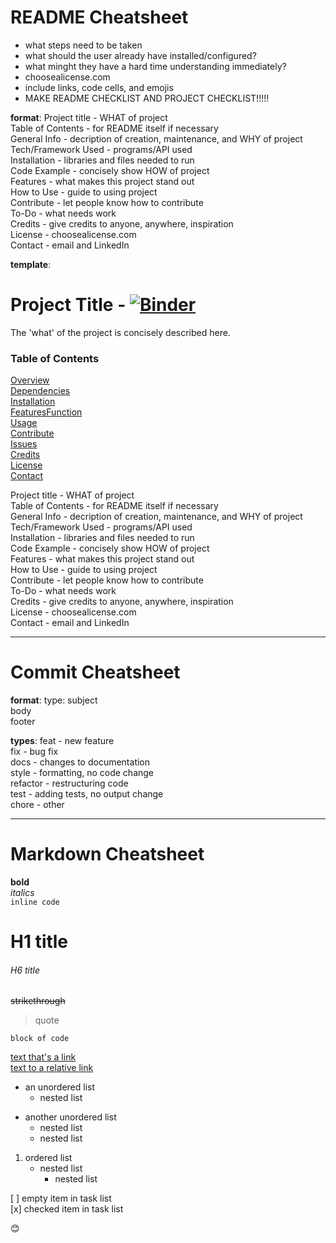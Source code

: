 # README Cheatsheet
- what steps need to be taken
- what should the user already have installed/configured?
- what minght they have a hard time understanding immediately?
- choosealicense.com
- include links, code cells, and emojis
- MAKE README CHECKLIST AND PROJECT CHECKLIST!!!!!

**format**:
Project title - WHAT of project <br>
Table of Contents - for README itself if necessary <br>
General Info - decription of creation, maintenance, and WHY of project <br>
Tech/Framework Used - programs/API used <br>
Installation - libraries and files needed to run <br>
Code Example - concisely show HOW of project <br>
Features - what makes this project stand out <br>
How to Use - guide to using project <br>
Contribute - let people know how to contribute <br>
To-Do - what needs work <br>
Credits - give credits to anyone, anywhere, inspiration <br>
License - choosealicense.com <br>
Contact - email and LinkedIn <br>

**template**:

# Project Title - [![Binder](https://mybinder.org/badge_logo.svg)](https://mybinder.org/v2/gh/deepaksithu/Investigate_a_Dataset_Project/master?filepath=investigate-a-dataset-project.ipynb)
The 'what' of the project is concisely described here.
### Table of Contents

[Overview](#overview) <br>
[Dependencies](#dependencies) <br>
[Installation](#installation) <br>
[FeaturesFunction](#featuresFunction) <br>
[Usage](#usage) <br>
[Contribute](#contribute) <br>
[Issues](#issues) <br>
[Credits](#credits) <br>
[License](#license) <br>
[Contact](#contact) <br>


Project title - WHAT of project <br>
Table of Contents - for README itself if necessary <br>
General Info - decription of creation, maintenance, and WHY of project <br>
Tech/Framework Used - programs/API used <br>
Installation - libraries and files needed to run <br>
Code Example - concisely show HOW of project <br>
Features - what makes this project stand out <br>
How to Use - guide to using project <br>
Contribute - let people know how to contribute <br>
To-Do - what needs work <br>
Credits - give credits to anyone, anywhere, inspiration <br>
License - choosealicense.com <br>
Contact - email and LinkedIn <br>




---
# Commit Cheatsheet
**format**:
type: subject <br>
body <br>
footer <br>

**types**:
feat - new feature <br>
fix - bug fix <br>
docs - changes to documentation <br>
style - formatting, no code change <br>
refactor - restructuring code <br>
test - adding tests, no output change <br>
chore - other <br>

---
# Markdown Cheatsheet
**bold** <br>
_italics_ <br>
`inline code` <br>
# H1 title
###### H6 title
~~strikethrough~~
>quote
```
block of code
```
[text that's a link](https://www.google.com/) <br>
[text to a relative link](docs/CONTRIBUTING.md)
- an unordered list
  - nested list
* another unordered list
  - nested list
  * nested list
1. ordered list
   - nested list
     - nested list

[ ] empty item in task list <br>
[x] checked item in task list


:blush:

